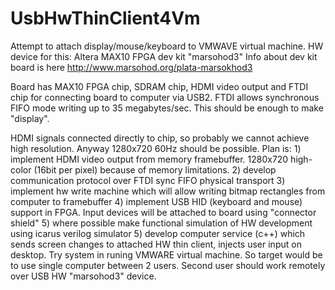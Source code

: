 # UsbHwThinClient4Vm

Attempt to attach display/mouse/keyboard to VMWAVE virtual machine.
HW device for this: Altera MAX10 FPGA dev kit "marsohod3"
Info about dev kit board is here http://www.marsohod.org/plata-marsokhod3

Board has MAX10 FPGA chip, SDRAM chip, HDMI video output and FTDI chip for connecting board to computer via USB2.
FTDI allows synchronous FIFO mode writing up to 35 megabytes/sec. This should be enough to make "display".

HDMI signals connected directly to chip, so probably we cannot achieve high resolution. Anyway 1280x720 60Hz should be possible.
Plan is:
	1) implement HDMI video output from memory framebuffer. 1280x720 high-color (16bit per pixel) because of memory limitations.
	2) develop communication protocol over FTDI sync FIFO physical transport
	3) implement hw write machine which will allow writing bitmap rectangles from computer to framebuffer
	4) implement USB HID (keyboard and mouse) support in FPGA. Input devices will be attached to board using "connector shield"
	5) where possible make functional simulation of HW development using icarus verilog simulator
	5) develop computer service (c++) which sends screen changes to attached HW thin client, injects user input on desktop.
 Try system in runing VMWARE virtual machine.
 So target would be to use single computer between 2 users. Second user should work remotely over USB HW "marsohod3" device.
 
 
	
	
